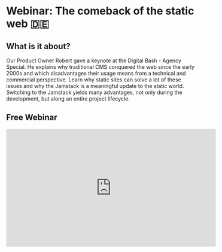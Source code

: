 ﻿---
description: ''

---

# Webinar: The comeback of the static web :de:

## What is it about?

Our Product Owner Robert gave a keynote at the Digital Bash - Agency Special. He explains why traditional CMS conquered the web since the early 2000s and which disadvantages their usage means from a technical and commercial perspective. Learn why static sites can solve a lot of these issues and why the Jamstack is a meaningful update to the static world. Switching to the Jamstack yields many advantages, not only during the development, but along an entire project lifecycle. 

## Free Webinar

<iframe width="560" height="315" src="https://www.youtube-nocookie.com/embed/qWnQaAXneEA" title="YouTube video player" frameborder="0" allow="accelerometer; autoplay; clipboard-write; encrypted-media; gyroscope; picture-in-picture" allowfullscreen></iframe>
